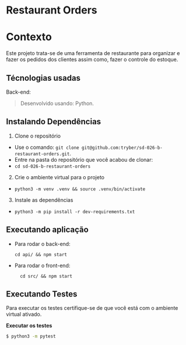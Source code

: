 # Restaurant Orders

# Contexto
Este projeto trata-se de uma ferramenta de restaurante para organizar e fazer os pedidos dos clientes assim como, fazer o controle do estoque.

## Técnologias usadas

Back-end:
> Desenvolvido usando: Python.


## Instalando Dependências

1. Clone o repositório

- Use o comando: `git clone git@github.com:tryber/sd-026-b-restaurant-orders.git`.
- Entre na pasta do repositório que você acabou de clonar:
- `cd sd-026-b-restaurant-orders`

2. Crie o ambiente virtual para o projeto

- `python3 -m venv .venv && source .venv/bin/activate`

3. Instale as dependências

- `python3 -m pip install -r dev-requirements.txt`

## Executando aplicação

* Para rodar o back-end:

  ```
  cd api/ && npm start
  ```
* Para rodar o front-end:

  ```
    cd src/ && npm start
  ```

## Executando Testes

  Para executar os testes certifique-se de que você está com o ambiente virtual ativado.

  <strong>Executar os testes</strong>

  ```bash
  $ python3 -m pytest
  ```

